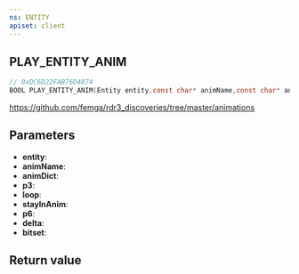 ```yaml
---
ns: ENTITY
apiset: client
---
```

## PLAY_ENTITY_ANIM

```c
// 0xDC6D22FAB76D4874
BOOL PLAY_ENTITY_ANIM(Entity entity,const char* animName,const char* animDict,float p3,BOOL loop,BOOL stayInAnim,BOOL p6,float delta,Any bitset);
```

https://github.com/femga/rdr3_discoveries/tree/master/animations

## Parameters
* **entity**:
* **animName**:
* **animDict**:
* **p3**:
* **loop**:
* **stayInAnim**:
* **p6**:
* **delta**:
* **bitset**:

## Return value


